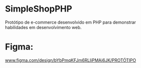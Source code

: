 # SimpleShopPHP
Protótipo de e-commerce desenvolvido em PHP para demonstrar habilidades em desenvolvimento web.

# Figma: 
www.figma.com/design/bYbPmqKFJm6RLIiPMAi6JK/PROTÓTIPO

